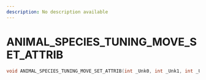 ```yaml
---
description: No description available 
---
```


# ANIMAL_SPECIES_TUNING_MOVE_SET_ATTRIB

```cpp
void ANIMAL_SPECIES_TUNING_MOVE_SET_ATTRIB(int _Unk0, int _Unk1, int _Unk2, int _Unk3, int _Unk4);
```